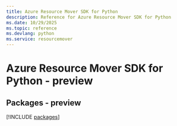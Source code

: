 ```yaml
---
title: Azure Resource Mover SDK for Python
description: Reference for Azure Resource Mover SDK for Python
ms.date: 10/29/2025
ms.topic: reference
ms.devlang: python
ms.service: resourcemover
---
```

# Azure Resource Mover SDK for Python - preview
## Packages - preview
[!INCLUDE [packages](resource-mover-index.md)]